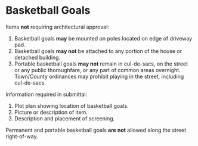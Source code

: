 # Basketball Goals

Items **not** requiring architectural approval:
1. Basketball goals **may** be mounted on poles located on edge of driveway pad.
1. Basketball goals **may not** be attached to any portion of the house or detached building.
1. Portable basketball goals **may not** remain in cul-de-sacs, on the street or any public thoroughfare, or any part of common areas overnight. Town/County ordinances may prohibit playing in the street, including cul-de-sacs.

Information required in submittal:
1. Plot plan showing location of basketball goals.
1. Picture or description of item.
1. Description and placement of screening.

Permanent and portable basketball goals **are not** allowed along the street right-of-way.
